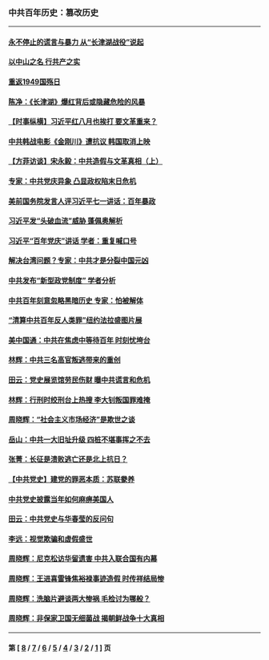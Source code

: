 ### 中共百年历史：篡改历史
---
#### [永不停止的谎言与暴力 从“长津湖战役”说起](../../pages/nf1176115/n13494094.md?04070430) 
#### [以中山之名 行共产之实](../../pages/nf1176115/n13346437.md?04070430) 
#### [重返1949国殇日](../../pages/nf1176115/n13346372.md?04070430) 
#### [陈净：《长津湖》爆红背后或隐藏危险的风暴](../../pages/nf1176115/n13314364.md?04070430) 
#### [【时事纵横】习近平红八月也挨打 要文革重来？](../../pages/nf1176115/n13231393.md?04070430) 
#### [中共韩战电影《金刚川》遭抗议 韩国取消上映](../../pages/nf1176115/n13219114.md?04070430) 
#### [【方菲访谈】宋永毅：中共造假与文革真相（上）](../../pages/nf1176115/n13200760.md?04070430) 
#### [专家：中共党庆异象 凸显政权陷末日危机](../../pages/nf1176115/n13067084.md?04070430) 
#### [美前国务院发言人评习近平七一讲话：百年暴政](../../pages/nf1176115/n13066986.md?04070430) 
#### [习近平发“头破血流”威胁 蓬佩奥解析](../../pages/nf1176115/n13063604.md?04070430) 
#### [习近平“百年党庆”讲话 学者：重复喊口号](../../pages/nf1176115/n13061411.md?04070430) 
#### [解决台湾问题？专家：中共才是分裂中国元凶](../../pages/nf1176115/n13060811.md?04070430) 
#### [中共发布“新型政党制度” 学者分析](../../pages/nf1176115/n13056354.md?04070430) 
#### [中共百年刻意忽略黑暗历史 专家：怕被解体](../../pages/nf1176115/n13056056.md?04070430) 
#### [“清算中共百年反人类罪”纽约法拉盛图片展](../../pages/nf1176115/n13052220.md?04070430) 
#### [美中国通：中共在焦虑中等待百年 时刻忧垮台](../../pages/nf1176115/n13048820.md?04070430) 
#### [林辉：中共三名高官叛逃带来的重创](../../pages/nf1176115/n13035206.md?04070430) 
#### [田云：党史展览馆劳民伤财 曝中共谎言和危机](../../pages/nf1176115/n13033900.md?04070430) 
#### [林辉：行刑时绞刑台上热搜 李大钊叛国罪难掩](../../pages/nf1176115/n13031965.md?04070430) 
#### [周晓辉：“社会主义市场经济”是欺世之谈](../../pages/nf1176115/n13024090.md?04070430) 
#### [岳山：中共一大旧址升级 四桩不堪事挥之不去](../../pages/nf1176115/n13021697.md?04070430) 
#### [张菁：长征是溃败逃亡还是北上抗日？](../../pages/nf1176115/n13020585.md?04070430) 
#### [【中共党史】建党的罪恶本质：苏联豢养](../../pages/nf1176115/n13011888.md?04070430) 
#### [中共党史披露当年如何麻痹美国人](../../pages/nf1176115/n12966400.md?04070430) 
#### [田云：中共党史与华春莹的反问句](../../pages/nf1176115/n12765178.md?04070430) 
#### [李远：视觉欺骗和虚假盛世](../../pages/nf1176115/n12993376.md?04070430) 
#### [周晓辉：尼克松访华留遗害 中共入联合国有内幕](../../pages/nf1176115/n12991422.md?04070430) 
#### [周晓辉：王进喜雷锋焦裕禄事迹造假 时传祥结局惨](../../pages/nf1176115/n12985497.md?04070430) 
#### [周晓辉：洗脑片避谈两大惨祸 毛检讨为哪般？](../../pages/nf1176115/n12971285.md?04070430) 
#### [周晓辉：非保家卫国无细菌战 揭朝鲜战争十大真相](../../pages/nf1176115/n12954161.md?04070430) 

---
#### 第 [ [8](./8.md?04070430) / [7](./7.md?04070430) / [6](./6.md?04070430) / [5](./5.md?04070430) / [4](./4.md?04070430) / [3](./3.md?04070430) / [2](./2.md?04070430) / [1](./1.md?04070430) ] 页
